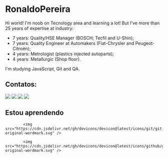 # RonaldoPereira

Hi world! I'm noob on Tecnology area and learning a lot! But I've more than 25 years of expertise at industry:
- 7 years: Quality/HSE Manager (BOSCH; Tecfil and U-Shin);
- 7 years: Quality Engineer at Automakers (Fiat-Chrysler and Peugeot-Citroën);
- 4 years: Metrologist (plastics injected autoparts);
- 4 years: Metallurgic (Shop floor).

I'm studying JavaScript, Git and QA. 

## Contatos:

<div>
<a href="https://www.youtube.com/@PlayIndustrial" target="_blank"><img loading="lazy" src="https://img.shields.io/badge/YouTube-FF0000?style=for-the-badge&logo=youtube&logoColor=white" target="_blank"></a>
<a href="https://www.instagram.com/imoblima/" target="_blank"><img loading="lazy" src="https://img.shields.io/badge/-Instagram-%23E4405F?style=for-the-badge&logo=instagram&logoColor=white" target="_blank"></a>
<a href="ronaldo.lp.oficial@gmail.com"><img loading="lazy" src="https://img.shields.io/badge/Gmail-D14836?style=for-the-badge&logo=gmail&logoColor=white" target="_blank"></a>
<a href="https://www.linkedin.com/in/qualidade-sqe-lean-eqf-fmea-vda-auditor-iso/" target="_blank"><img loading="lazy" src="https://img.shields.io/badge/-LinkedIn-%230077B5?style=for-the-badge&logo=linkedin&logoColor=white" target="_blank"></a>   
</div>

## Estou aprendendo
<!DOCTYPE html> <!-- Declaração do tipo de documento -->
<html lang="pt"> <!-- Início do documento HTML e definição do idioma -->
<head>
    <meta charset="UTF-8"> <!-- Definir a codificação de caracteres -->
    <meta name="viewport" content="width=device-width, initial-scale=1.0"> <!-- Tornar o site responsivo -->
    <title>Meu Documento HTML</title> <!-- Título da página -->
</head>
<body>
    <i class="devicon-javascript-plain"></i>
                    
            <img src="https://cdn.jsdelivr.net/gh/devicons/devicon@latest/icons/git/git-original-wordmark.svg" />
          
            <img src="https://cdn.jsdelivr.net/gh/devicons/devicon@latest/icons/github/github-original-wordmark.svg" />
</body>
</html> <!-- Fim do documento HTML -->

            
          

                    
